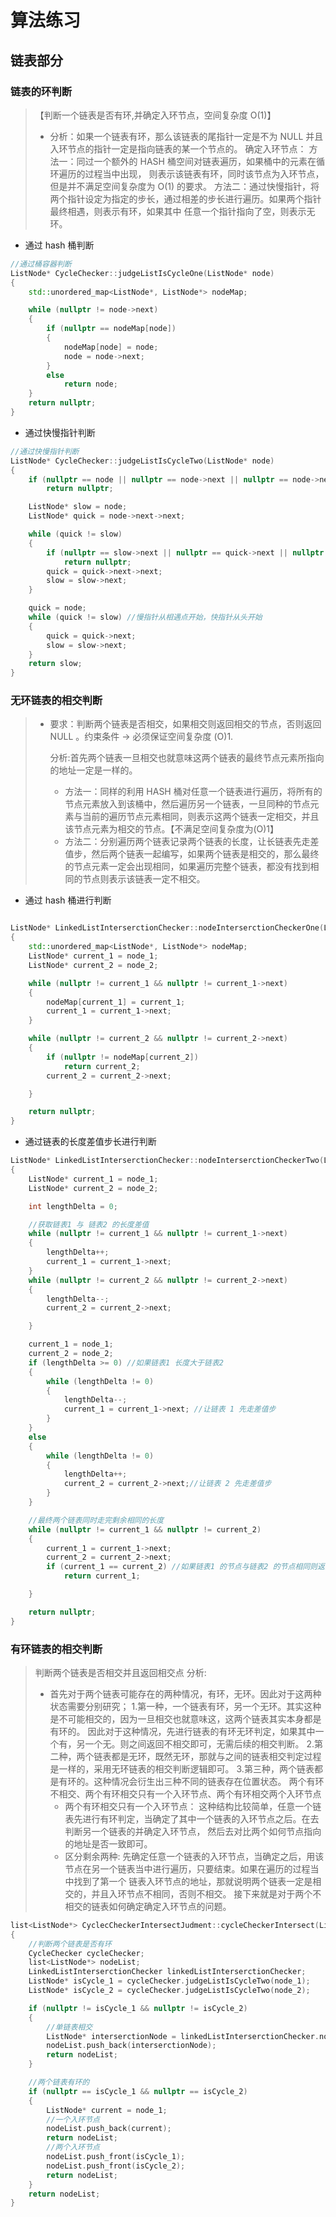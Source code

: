 # 算法练习

## 链表部分

### 链表的环判断

> 【判断一个链表是否有环,并确定入环节点，空间复杂度 O(1)】
> - 分析：如果一个链表有环，那么该链表的尾指针一定是不为 NULL 并且入环节点的指针一定是指向链表的某一个节点的。
>   确定入环节点：
> 	   方法一：同过一个额外的 HASH 桶空间对链表遍历，如果桶中的元素在循环遍历的过程当中出现，
> 	      则表示该链表有环，同时该节点为入环节点，但是并不满足空间复杂度为 O(1) 的要求。
> 	   方法二：通过快慢指针，将两个指针设定为指定的步长，通过相差的步长进行遍历。如果两个指针最终相遇，则表示有环，如果其中
> 			  任意一个指针指向了空，则表示无环。

- 通过 hash 桶判断

~~~ c++
//通过桶容器判断
ListNode* CycleChecker::judgeListIsCycleOne(ListNode* node)
{
	std::unordered_map<ListNode*, ListNode*> nodeMap;

	while (nullptr != node->next)
	{
		if (nullptr == nodeMap[node])
		{
			nodeMap[node] = node;
			node = node->next;
		}
		else
			return node;
	}
	return nullptr;
}
~~~

- 通过快慢指针判断

~~~ c++
//通过快慢指针判断
ListNode* CycleChecker::judgeListIsCycleTwo(ListNode* node)
{
	if (nullptr == node || nullptr == node->next || nullptr == node->next->next)
		return nullptr;

	ListNode* slow = node;
	ListNode* quick = node->next->next;

	while (quick != slow)
	{
		if (nullptr == slow->next || nullptr == quick->next || nullptr == quick->next->next)
			return nullptr;
		quick = quick->next->next;
		slow = slow->next;
	}

	quick = node;
	while (quick != slow) //慢指针从相遇点开始，快指针从头开始
	{
		quick = quick->next;
		slow = slow->next;
	}
	return slow;
}
~~~

### 无环链表的相交判断

> 
> * 要求：判断两个链表是否相交，如果相交则返回相交的节点，否则返回 NULL 。约束条件 -> 必须保证空间复杂度 (O)1.
>
>   分析:首先两个链表一旦相交也就意味这两个链表的最终节点元素所指向的地址一定是一样的。
>
>   - 方法一：同样的利用 HASH 桶对任意一个链表进行遍历，将所有的节点元素放入到该桶中，然后遍历另一个链表，一旦同种的节点元素与当前的遍历节点元素相同，则表示这两个链表一定相交，并且该节点元素为相交的节点。【不满足空间复杂度为(O)1】
>   - 方法二：分别遍历两个链表记录两个链表的长度，让长链表先走差值步，然后两个链表一起编写，如果两个链表是相交的，那么最终的节点元素一定会出现相同，如果遍历完整个链表，都没有找到相同的节点则表示该链表一定不相交。

- 通过 hash 桶进行判断

~~~ c++

ListNode* LinkedListInterserctionChecker::nodeInterserctionCheckerOne(ListNode* node_1, ListNode* node_2)
{
	std::unordered_map<ListNode*, ListNode*> nodeMap;
	ListNode* current_1 = node_1;
	ListNode* current_2 = node_2;

	while (nullptr != current_1 && nullptr != current_1->next)
	{
		nodeMap[current_1] = current_1;
		current_1 = current_1->next;
	}

	while (nullptr != current_2 && nullptr != current_2->next)
	{
		if (nullptr != nodeMap[current_2])
			return current_2;
		current_2 = current_2->next;

	}

	return nullptr;
}
~~~

- 通过链表的长度差值步长进行判断

~~~ c++
ListNode* LinkedListInterserctionChecker::nodeInterserctionCheckerTwo(ListNode* node_1, ListNode* node_2)
{
	ListNode* current_1 = node_1;
	ListNode* current_2 = node_2;

	int lengthDelta = 0;

	//获取链表1 与 链表2 的长度差值
	while (nullptr != current_1 && nullptr != current_1->next)
	{
		lengthDelta++;
		current_1 = current_1->next;
	}
	while (nullptr != current_2 && nullptr != current_2->next)
	{
		lengthDelta--;
		current_2 = current_2->next;

	}

	current_1 = node_1;
	current_2 = node_2;
	if (lengthDelta >= 0) //如果链表1 长度大于链表2 
	{
		while (lengthDelta != 0)
		{
			lengthDelta--;
			current_1 = current_1->next; //让链表 1 先走差值步
		}
	}
	else
	{
		while (lengthDelta != 0)
		{
			lengthDelta++;
			current_2 = current_2->next;//让链表 2 先走差值步
		}
	}

	//最终两个链表同时走完剩余相同的长度
	while (nullptr != current_1 && nullptr != current_2)
	{
		current_1 = current_1->next;
		current_2 = current_2->next;
		if (current_1 == current_2) //如果链表1 的节点与链表2 的节点相同则返回当前的节点
			return current_1;

	}

	return nullptr;
}
~~~

### 有环链表的相交判断

> 判断两个链表是否相交并且返回相交点
> 分析:
>   - 首先对于两个链表可能存在的两种情况，有环，无环。因此对于这两种状态需要分别研究；
>     1.第一种，一个链表有环，另一个无环。其实这种是不可能相交的，因为一旦相交也就意味这，这两个链表其实本身都是有环的。
>     因此对于这种情况，先进行链表的有环无环判定，如果其中一个有，另一个无。则之间返回不相交即可，无需后续的相交判断。
>     2.第二种，两个链表都是无环，既然无环，那就与之间的链表相交判定过程是一样的，采用无环链表的相交判断逻辑即可。
>     3.第三种，两个链表都是有环的。这种情况会衍生出三种不同的链表存在位置状态。
>     两个有环不相交、两个有环相交只有一个入环节点、两个有环相交两个入环节点
>     - 两个有环相交只有一个入环节点：
>       这种结构比较简单，任意一个链表先进行有环判定，当确定了其中一个链表的入环节点之后。在去判断另一个链表的并确定入环节点，
>       然后去对比两个如何节点指向的地址是否一致即可。
>     - 区分剩余两种:
>       先确定任意一个链表的入环节点，当确定之后，用该节点在另一个链表当中进行遍历，只要结束。如果在遍历的过程当中找到了第一个
>       链表入环节点的地址，那就说明两个链表一定是相交的，并且入环节点不相同，否则不相交。
>       接下来就是对于两个不相交的链表如何确定确定入环节点的问题。

~~~ c++
list<ListNode*> CyclecCheckerIntersectJudment::cycleCheckerIntersect(ListNode* node_1, ListNode* node_2)
{
	//判断两个链表是否有环
	CycleChecker cycleChecker;
	list<ListNode*> nodeList;
	LinkedListInterserctionChecker linkedListInterserctionChecker;
	ListNode* isCycle_1 = cycleChecker.judgeListIsCycleTwo(node_1);
	ListNode* isCycle_2 = cycleChecker.judgeListIsCycleTwo(node_2);

	if (nullptr != isCycle_1 && nullptr != isCycle_2)
	{
		//单链表相交
		ListNode* interserctionNode = linkedListInterserctionChecker.nodeInterserctionCheckerTwo(isCycle_1, isCycle_2);
		nodeList.push_back(interserctionNode);
		return nodeList;
	}

	//两个链表有环的
	if (nullptr == isCycle_1 && nullptr == isCycle_2)
	{
		ListNode* current = node_1;
		//一个入环节点
		nodeList.push_back(current);
		return nodeList;
		//两个入环节点
		nodeList.push_front(isCycle_1);
		nodeList.push_front(isCycle_2);
		return nodeList;
	}
	return nodeList;
}
~~~



